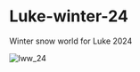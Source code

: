 # Luke-winter-24
Winter snow world for Luke 2024

![lww_24](https://github.com/user-attachments/assets/f6a48afd-5500-4c94-a0b0-89bfaa4558d5)

